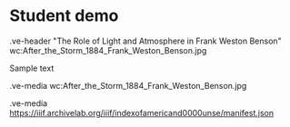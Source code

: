 # Student demo

.ve-header "The Role of Light and Atmosphere in Frank Weston Benson" wc:After_the_Storm_1884_Frank_Weston_Benson.jpg 

Sample text

.ve-media wc:After_the_Storm_1884_Frank_Weston_Benson.jpg

.ve-media https://iiif.archivelab.org/iiif/indexofamericand0000unse/manifest.json





